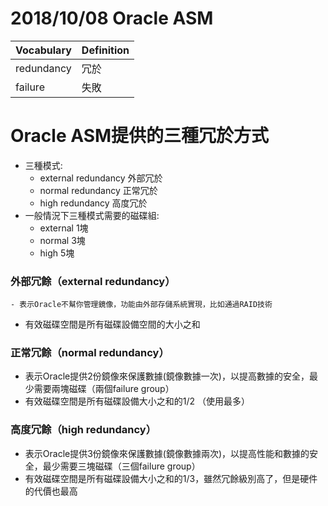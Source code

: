 # 2018/10/08 Oracle ASM
Vocabulary|Definition
----------|----------
redundancy|冗於
failure|失敗

# Oracle ASM提供的三種冗於方式
- 三種模式:
	- external redundancy 外部冗於
	- normal redundancy 正常冗於
	- high redundancy 高度冗於
- 一般情況下三種模式需要的磁碟組:
	- external 1塊
	- normal 3塊
	- high 5塊
### 外部冗餘（external redundancy）
	- 表示Oracle不幫你管理鏡像，功能由外部存儲系統實現，比如通過RAID技術
- 有效磁碟空間是所有磁碟設備空間的大小之和
### 正常冗餘（normal redundancy）
- 表示Oracle提供2份鏡像來保護數據(鏡像數據一次)，以提高數據的安全，最少需要兩塊磁碟（兩個failure group）
- 有效磁碟空間是所有磁碟設備大小之和的1/2 （使用最多）
### 高度冗餘（high redundancy）
- 表示Oracle提供3份鏡像來保護數據(鏡像數據兩次)，以提高性能和數據的安全，最少需要三塊磁碟（三個failure group）
- 有效磁碟空間是所有磁碟設備大小之和的1/3，雖然冗餘級別高了，但是硬件的代價也最高
